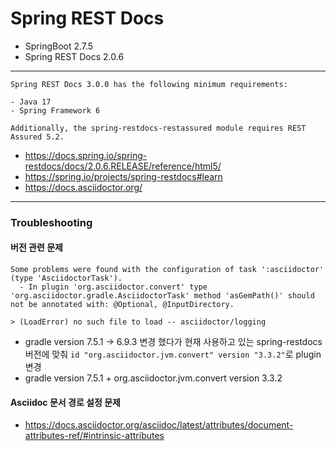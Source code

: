 # Spring REST Docs 

- SpringBoot 2.7.5
- Spring REST Docs 2.0.6
---

```text
Spring REST Docs 3.0.0 has the following minimum requirements:

- Java 17
- Spring Framework 6

Additionally, the spring-restdocs-restassured module requires REST Assured 5.2.
```
- https://docs.spring.io/spring-restdocs/docs/2.0.6.RELEASE/reference/html5/
- https://spring.io/projects/spring-restdocs#learn
- https://docs.asciidoctor.org/

---

### Troubleshooting
#### 버전 관련 문제
```text
Some problems were found with the configuration of task ':asciidoctor' (type 'AsciidoctorTask').
  - In plugin 'org.asciidoctor.convert' type 'org.asciidoctor.gradle.AsciidoctorTask' method 'asGemPath()' should not be annotated with: @Optional, @InputDirectory.
```
```text
> (LoadError) no such file to load -- asciidoctor/logging
```
- gradle version 7.5.1 -> 6.9.3 변경 했다가 현재 사용하고 있는 spring-restdocs 버전에 맞춰 `id "org.asciidoctor.jvm.convert" version "3.3.2"`로 plugin 변경
- gradle version 7.5.1 + org.asciidoctor.jvm.convert version 3.3.2

#### Asciidoc 문서 경로 설정 문제
- https://docs.asciidoctor.org/asciidoc/latest/attributes/document-attributes-ref/#intrinsic-attributes
